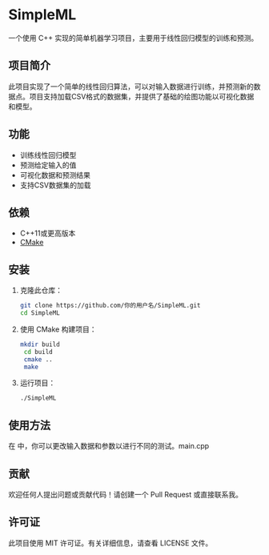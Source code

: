 # SimpleML

一个使用 C++ 实现的简单机器学习项目，主要用于线性回归模型的训练和预测。

## 项目简介

此项目实现了一个简单的线性回归算法，可以对输入数据进行训练，并预测新的数据点。项目支持加载CSV格式的数据集，并提供了基础的绘图功能以可视化数据和模型。

## 功能

- 训练线性回归模型
- 预测给定输入的值
- 可视化数据和预测结果
- 支持CSV数据集的加载

## 依赖

- C++11或更高版本
- [CMake](https://cmake.org/)
## 安装

1. 克隆此仓库：
   ```bash
   git clone https://github.com/你的用户名/SimpleML.git
   cd SimpleML
2. 使用 CMake 构建项目：
   ```bash
   mkdir build
    cd build
    cmake ..
    make
3. 运行项目：
   ```bash
   ./SimpleML
## 使用方法
在  中，你可以更改输入数据和参数以进行不同的测试。main.cpp

## 贡献
欢迎任何人提出问题或贡献代码！请创建一个 Pull Request 或直接联系我。

## 许可证
此项目使用 MIT 许可证。有关详细信息，请查看 LICENSE 文件。